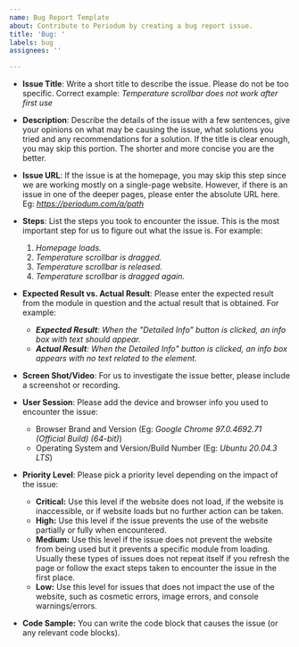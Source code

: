 ```yaml
---
name: Bug Report Template
about: Contribute to Periodum by creating a bug report issue.
title: 'Bug: '
labels: bug
assignees: ''

---
```


- **Issue Title**: Write a short title to describe the issue. Please do not be too specific. Correct example: *Temperature scrollbar does not work after first use*

- **Description**: Describe the details of the issue with a few sentences, give your opinions on what may be causing the issue, what solutions you tried and any recommendations for a solution. If the title is clear enough, you may skip this portion. The shorter and more concise you are the better.

- **Issue URL**: If the issue is at the homepage, you may skip this step since we are working mostly on a single-page website. However, if there is an issue in one of the deeper pages, please enter the absolute URL here. Eg: *https://periodum.com/a/path*

- **Steps**: List the steps you took to encounter the issue. This is the most important step for us to figure out what the issue is. For example:
    1. *Homepage loads.*
    2. *Temperature scrollbar is dragged.*
    3. *Temperature scrollbar is released.*
    4. *Temperature scrollbar is dragged again.*

- **Expected Result vs. Actual Result**: Please enter the expected result from the module in question and the actual result that is obtained. For example: 
    - ***Expected Result**: When the "Detailed Info" button is clicked, an info box with text should appear.*
    - ***Actual Result**: When the Detailed Info" button is clicked, an info box appears with no text related to the element.*

- **Screen Shot/Video**: For us to investigate the issue better, please include a screenshot or recording.

- **User Session**: Please add the device and browser info you used to encounter the issue:
    - Browser Brand and Version (Eg: *Google Chrome 97.0.4692.71 (Official Build) (64-bit)*)
    - Operating System and Version/Build Number (Eg: *Ubuntu 20.04.3 LTS*)

- **Priority Level**: Please pick a priority level depending on the impact of the issue:

    - **Critical:** Use this level if the website does not load, if the website is inaccessible, or if website loads but no further action can be taken. 
    - **High:** Use this level if the issue prevents the use of the website partially or fully when encountered.
    - **Medium:**  Use this level if the issue does not prevent the website from being used but it prevents a specific module from loading. Usually these types of issues does not repeat itself if you refresh the page or follow the exact steps taken to encounter the issue in the first place.
    - **Low:**  Use this level for issues that does not impact the use of the website, such as cosmetic errors, image errors, and console warnings/errors.

- **Code Sample:** You can write the code block that causes the issue (or any relevant code blocks).
